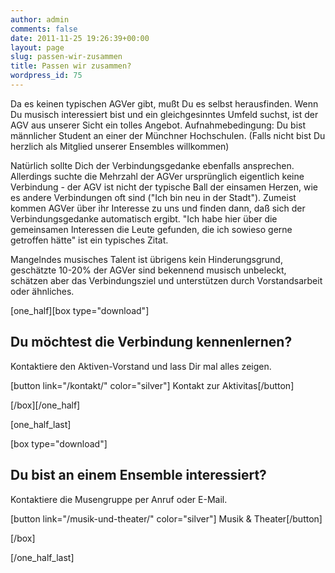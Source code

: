 ```yaml
---
author: admin
comments: false
date: 2011-11-25 19:26:39+00:00
layout: page
slug: passen-wir-zusammen
title: Passen wir zusammen?
wordpress_id: 75
---
```


Da es keinen typischen AGVer gibt, mußt Du es selbst herausfinden. Wenn Du musisch interessiert bist und ein gleichgesinntes Umfeld suchst, ist der AGV aus unserer Sicht ein tolles Angebot. Aufnahmebedingung: Du bist männlicher Student an einer der Münchner Hochschulen. (Falls nicht bist Du herzlich als Mitglied unserer Ensembles willkommen)

Natürlich sollte Dich der Verbindungsgedanke ebenfalls ansprechen. Allerdings suchte die Mehrzahl der AGVer ursprünglich eigentlich keine Verbindung - der AGV ist nicht der typische Ball der einsamen Herzen, wie es andere Verbindungen oft sind ("Ich bin neu in der Stadt"). Zumeist kommen AGVer über ihr Interesse zu uns und finden dann, daß sich der Verbindungsgedanke automatisch ergibt. "Ich habe hier über die gemeinsamen Interessen die Leute gefunden, die ich sowieso gerne getroffen hätte" ist ein typisches Zitat.

Mangelndes musisches Talent ist übrigens kein Hinderungsgrund, geschätzte 10-20% der AGVer sind bekennend musisch unbeleckt, schätzen aber das Verbindungsziel und unterstützen durch Vorstandsarbeit oder ähnliches.

[one_half][box type="download"]

## Du möchtest die Verbindung kennenlernen?

Kontaktiere den Aktiven-Vorstand und lass Dir mal alles zeigen.

[button link="/kontakt/" color="silver"] Kontakt zur Aktivitas[/button]

[/box][/one_half]

[one_half_last]

[box type="download"]

## Du bist an einem Ensemble interessiert?

Kontaktiere die Musengruppe per Anruf oder E-Mail.

[button link="/musik-und-theater/" color="silver"] Musik & Theater[/button]

[/box]

[/one_half_last]
